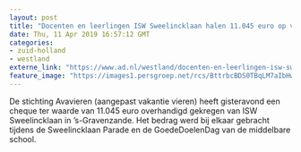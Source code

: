 ```yaml
---
layout: post
title: "Docenten en leerlingen ISW Sweelincklaan halen 11.045 euro op voor Avavieren"
date: Thu, 11 Apr 2019 16:57:12 GMT
categories: 
- zuid-holland 
- westland 
externe_link: "https://www.ad.nl/westland/docenten-en-leerlingen-isw-sweelincklaan-halen-11-045-euro-op-voor-avavieren~a32f83567/"
feature_image: "https://images1.persgroep.net/rcs/BttrbcBDS0TBqLM7aIbHw_gzQjI/diocontent/145298814/_fitwidth/400/?appId=21791a8992982cd8da851550a453bd7f&quality=0.7"
---
```


De stichting Avavieren (aangepast vakantie vieren) heeft gisteravond een cheque ter waarde van 11.045 euro overhandigd gekregen van ISW Sweelincklaan in ’s-Gravenzande. Het bedrag werd bij elkaar gebracht tijdens de Sweelincklaan Parade en de GoedeDoelenDag van de middelbare school.
